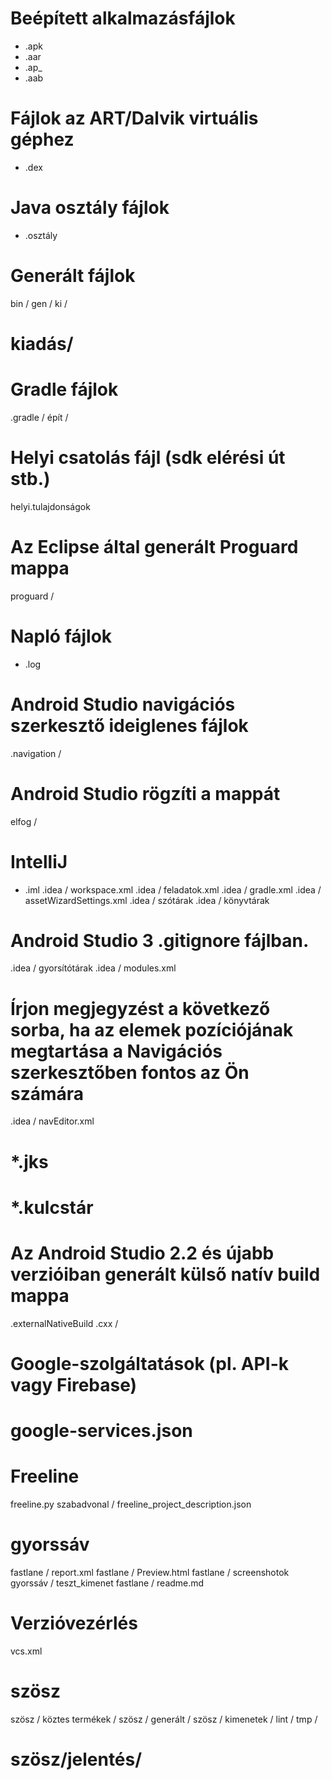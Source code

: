 
# Beépített alkalmazásfájlok
* .apk
* .aar
* .ap_
* .aab

# Fájlok az ART/Dalvik virtuális géphez
* .dex

# Java osztály fájlok
* .osztály

# Generált fájlok
bin /
gen /
ki /

# kiadás/

# Gradle fájlok
.gradle /
épít /

# Helyi csatolás fájl (sdk elérési út stb.)
helyi.tulajdonságok

# Az Eclipse által generált Proguard mappa
proguard /

# Napló fájlok
* .log

# Android Studio navigációs szerkesztő ideiglenes fájlok
.navigation /

# Android Studio rögzíti a mappát
elfog /

# IntelliJ
* .iml
.idea / workspace.xml
.idea / feladatok.xml
.idea / gradle.xml
.idea / assetWizardSettings.xml
.idea / szótárak
.idea / könyvtárak
# Android Studio 3 .gitignore fájlban.
.idea / gyorsítótárak
.idea / modules.xml
# Írjon megjegyzést a következő sorba, ha az elemek pozíciójának megtartása a Navigációs szerkesztőben fontos az Ön számára
.idea / navEditor.xml
# *.jks
# *.kulcstár

# Az Android Studio 2.2 és újabb verzióiban generált külső natív build mappa
.externalNativeBuild
.cxx /

# Google-szolgáltatások (pl. API-k vagy Firebase)
# google-services.json

# Freeline
freeline.py
szabadvonal /
freeline_project_description.json

# gyorssáv
fastlane / report.xml
fastlane / Preview.html
fastlane / screenshotok
gyorssáv / teszt_kimenet
fastlane / readme.md

# Verzióvezérlés
vcs.xml

# szösz
szösz / köztes termékek /
szösz / generált /
szösz / kimenetek /
lint / tmp /
# szösz/jelentés/
